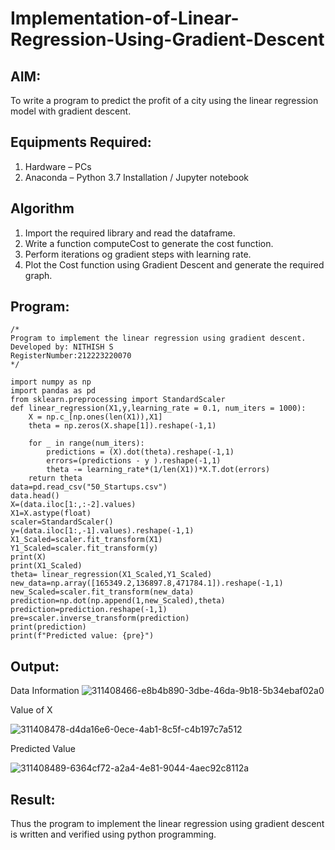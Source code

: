 # Implementation-of-Linear-Regression-Using-Gradient-Descent

## AIM:
To write a program to predict the profit of a city using the linear regression model with gradient descent.

## Equipments Required:
1. Hardware – PCs
2. Anaconda – Python 3.7 Installation / Jupyter notebook

## Algorithm
1. Import the required library and read the dataframe.
2. Write a function computeCost to generate the cost function.
3. Perform iterations og gradient steps with learning rate.
4. Plot the Cost function using Gradient Descent and generate the required graph.

## Program:
```
/*
Program to implement the linear regression using gradient descent.
Developed by: NITHISH S
RegisterNumber:212223220070
*/
```
```
import numpy as np
import pandas as pd
from sklearn.preprocessing import StandardScaler
def linear_regression(X1,y,learning_rate = 0.1, num_iters = 1000):
    X = np.c_[np.ones(len(X1)),X1]
    theta = np.zeros(X.shape[1]).reshape(-1,1)
    
    for _ in range(num_iters):
        predictions = (X).dot(theta).reshape(-1,1)
        errors=(predictions - y ).reshape(-1,1)
        theta -= learning_rate*(1/len(X1))*X.T.dot(errors)
    return theta
data=pd.read_csv("50_Startups.csv")
data.head()
X=(data.iloc[1:,:-2].values)
X1=X.astype(float)
scaler=StandardScaler()
y=(data.iloc[1:,-1].values).reshape(-1,1)
X1_Scaled=scaler.fit_transform(X1)
Y1_Scaled=scaler.fit_transform(y)
print(X)
print(X1_Scaled)
theta= linear_regression(X1_Scaled,Y1_Scaled)
new_data=np.array([165349.2,136897.8,471784.1]).reshape(-1,1)
new_Scaled=scaler.fit_transform(new_data)
prediction=np.dot(np.append(1,new_Scaled),theta)
prediction=prediction.reshape(-1,1)
pre=scaler.inverse_transform(prediction)
print(prediction)
print(f"Predicted value: {pre}")
```

## Output:
Data Information
![311408466-e8b4b890-3dbe-46da-9b18-5b34ebaf02a0](https://github.com/Nithish23013509/Implementation-of-Linear-Regression-Using-Gradient-Descent/assets/149038138/72e4842d-2658-4b93-8e7d-c60a28b0e45c)


Value of X

![311408478-d4da16e6-0ece-4ab1-8c5f-c4b197c7a512](https://github.com/Nithish23013509/Implementation-of-Linear-Regression-Using-Gradient-Descent/assets/149038138/9a89556b-6760-4c2d-a8a1-31315cb246ab)

Predicted Value

![311408489-6364cf72-a2a4-4e81-9044-4aec92c8112a](https://github.com/Nithish23013509/Implementation-of-Linear-Regression-Using-Gradient-Descent/assets/149038138/b16ea58a-3f85-4a05-abc6-8b54f9670a67)


## Result:
Thus the program to implement the linear regression using gradient descent is written and verified using python programming.
